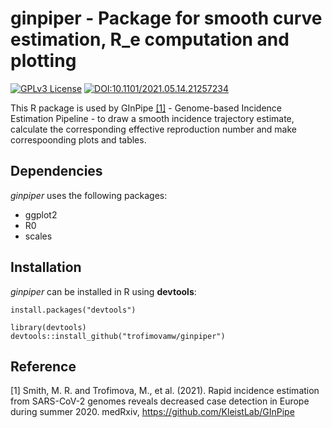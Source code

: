 # ginpiper - Package for smooth curve estimation, R_e computation and plotting

[![GPLv3 License](https://img.shields.io/badge/License-GPL%20v3-yellow.svg)](https://opensource.org/licenses/)
[![DOI:10.1101/2021.05.14.21257234](http://img.shields.io/badge/DOI-10.1101/2021.05.14.21257234-blue.svg)](https://doi.org/10.1101/2021.05.14.21257234)

This R package is used by GInPipe [[1]](#1) - Genome-based Incidence Estimation Pipeline - to draw a smooth incidence trajectory estimate, calculate the corresponding effective reproduction number and make correspoonding plots and tables.

## Dependencies

*ginpiper* uses the following packages:

  - ggplot2
  - R0
  - scales

## Installation

*ginpiper* can be installed in R using **devtools**:

```
install.packages("devtools")

library(devtools)
devtools::install_github("trofimovamw/ginpiper")
```
 
## Reference
<a id="1">[1]</a> 
Smith, M. R. and Trofimova, M., et al. (2021). Rapid incidence estimation from SARS-CoV-2 genomes reveals decreased case detection in Europe during summer 2020. medRxiv, https://github.com/KleistLab/GInPipe
